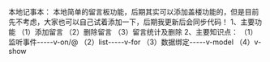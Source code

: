 本地记事本：
    本地简单的留言板功能，后期其实可以添加盖楼功能的，但是目前先不考虑，大家也可以自己试着添加一下，后期我更新后会同步代码！
1、主要功能
    （1）添加留言
    （2）删除留言
    （3）留言统计及删除
2、主要知识点：
    （1）监听事件-----v-on/@
    （2）list-----v-for
    （3）数据绑定-----v-model
    （4）v-show